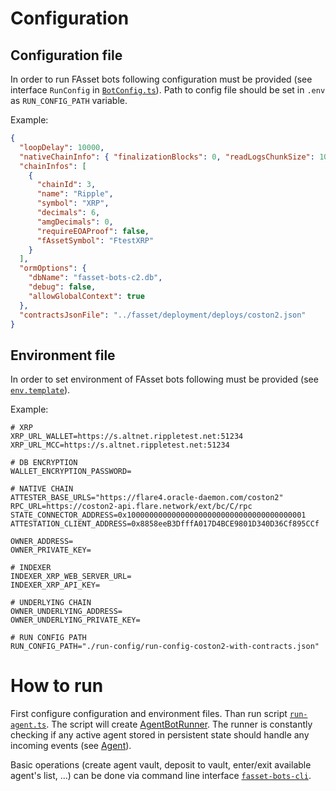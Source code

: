 # Configuration

## Configuration file
In order to run FAsset bots following configuration must be provided (see interface `RunConfig` in [`BotConfig.ts`](../src/config/BotConfig.ts)). Path to config file should be set in `.env` as `RUN_CONFIG_PATH` variable.

Example:
```json
{
  "loopDelay": 10000,
  "nativeChainInfo": { "finalizationBlocks": 0, "readLogsChunkSize": 10 },
  "chainInfos": [
    {
      "chainId": 3,
      "name": "Ripple",
      "symbol": "XRP",
      "decimals": 6,
      "amgDecimals": 0,
      "requireEOAProof": false,
      "fAssetSymbol": "FtestXRP"
    }
  ],
  "ormOptions": {
    "dbName": "fasset-bots-c2.db",
    "debug": false,
    "allowGlobalContext": true
  },
  "contractsJsonFile": "../fasset/deployment/deploys/coston2.json"
}
```

## Environment file
In order to set environment of FAsset bots following must be provided (see [`env.template`](../.env.template)).

Example:

```env
# XRP
XRP_URL_WALLET=https://s.altnet.rippletest.net:51234
XRP_URL_MCC=https://s.altnet.rippletest.net:51234

# DB ENCRYPTION
WALLET_ENCRYPTION_PASSWORD=

# NATIVE CHAIN
ATTESTER_BASE_URLS="https://flare4.oracle-daemon.com/coston2"
RPC_URL=https://coston2-api.flare.network/ext/bc/C/rpc
STATE_CONNECTOR_ADDRESS=0x1000000000000000000000000000000000000001
ATTESTATION_CLIENT_ADDRESS=0x8858eeB3DfffA017D4BCE9801D340D36Cf895CCf

OWNER_ADDRESS=
OWNER_PRIVATE_KEY=

# INDEXER
INDEXER_XRP_WEB_SERVER_URL=
INDEXER_XRP_API_KEY=

# UNDERLYING CHAIN
OWNER_UNDERLYING_ADDRESS=
OWNER_UNDERLYING_PRIVATE_KEY=

# RUN CONFIG PATH
RUN_CONFIG_PATH="./run-config/run-config-coston2-with-contracts.json"
```

# How to run

First configure configuration and environment files. Than run script [`run-agent.ts`](../src/run-agent.ts).
The script will create [AgentBotRunner](../src/actors/AgentBotRunner.ts). The runner is constantly checking if any active agent stored in persistent state should handle any incoming events (see [Agent](./actors/agent.md)).

Basic operations (create agent vault, deposit to vault, enter/exit available agent's list, ...) can be done via command line interface [`fasset-bots-cli`](./cli.md).
